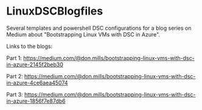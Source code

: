# LinuxDSCBlogfiles
Several templates and powershell DSC configurations for a blog series on Medium about "Bootstrapping Linux VMs with DSC in Azure".

Links to the blogs:

Part 1: https://medium.com/@don.mills/bootstrapping-linux-vms-with-dsc-in-azure-2145f2beb30

Part 2: https://medium.com/@don.mills/bootstrapping-linux-vms-with-dsc-in-azure-4ce6aea45074

Part 3: https://medium.com/@don.mills/bootstrapping-linux-vms-with-dsc-in-azure-1856f7e87db6
